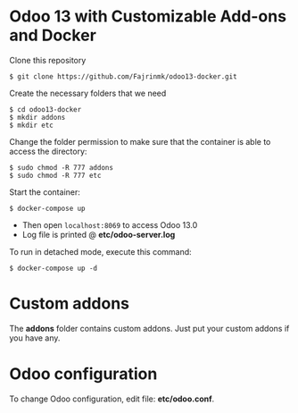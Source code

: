 # Odoo 13 with Customizable Add-ons and Docker

Clone this repository
```
$ git clone https://github.com/Fajrinmk/odoo13-docker.git
```
Create the necessary folders that we need
```
$ cd odoo13-docker
$ mkdir addons
$ mkdir etc
```
Change the folder permission to make sure that the container is able to access the directory:
```
$ sudo chmod -R 777 addons
$ sudo chmod -R 777 etc
```
Start the container:
```
$ docker-compose up
```
* Then open `localhost:8069` to access Odoo 13.0
* Log file is printed @ **etc/odoo-server.log**

To run in detached mode, execute this command:

```
$ docker-compose up -d
```

# Custom addons

The **addons** folder contains custom addons. Just put your custom addons if you have any.

# Odoo configuration

To change Odoo configuration, edit file: **etc/odoo.conf**.